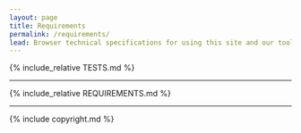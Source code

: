 ```yaml
---
layout: page
title: Requirements
permalink: /requirements/
lead: Browser technical specifications for using this site and our tools
---
```


{% include_relative TESTS.md %}

- - -

{% include_relative REQUIREMENTS.md %}

- - -

{% include copyright.md %}